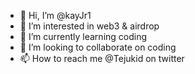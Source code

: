 - 👋 Hi, I’m @kayJr1
- 👀 I’m interested in web3 & airdrop
- 🌱 I’m currently learning coding 
- 💞️ I’m looking to collaborate on coding
- 📫 How to reach me @Tejukid on twitter
